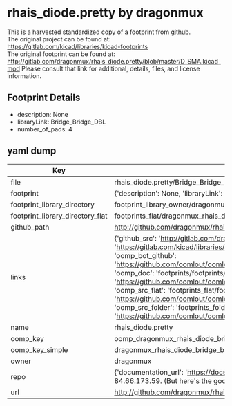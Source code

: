 # rhais_diode.pretty by dragonmux  
This is a harvested standardized copy of a footprint from github.  
The original project can be found at:  
https://gitlab.com/kicad/libraries/kicad-footprints  
The original footprint can be found at:
http://gitlab.com/dragonmux/rhais_diode.pretty/blob/master/D_SMA.kicad_mod
Please consult that link for additional, details, files, and license information.  
## Footprint Details
* description: None  
* libraryLink: Bridge_Bridge_DBL  
* number_of_pads: 4  
## yaml dump  
| Key | Value |  
| --- | --- |  
| file | rhais_diode.pretty/Bridge_Bridge_DBL.kicad_mod |  
| footprint | {'description': None, 'libraryLink': 'Bridge_Bridge_DBL', 'number_of_pads': 4} |  
| footprint_library_directory | footprint_library_owner/dragonmux_rhais_diode.pretty |  
| footprint_library_directory_flat | footprints_flat/dragonmux_rhais_diode_bridge_bridge_dbl/working |  
| github_path | http://github.com/dragonmux/rhais_diode.pretty/blob/master/Bridge_Bridge_DBL.kicad_mod |  
| links | {'github_src': 'http://gitlab.com/dragonmux/rhais_diode.pretty/blob/master/D_SMA.kicad_mod', 'github_src_repo': 'https://gitlab.com/kicad/libraries/kicad-footprints', 'oomp_bot': 'footprints/dragonmux_rhais_diode_bridge_bridge_dbl/working', 'oomp_bot_github': 'https://github.com/oomlout/oomlout_oomp_footprint_bot/tree/main/footprints/dragonmux_rhais_diode_bridge_bridge_dbl/working', 'oomp_doc': 'footprints/footprints/dragonmux/rhais_diode/Bridge_Bridge_DBL/working/', 'oomp_doc_github': 'https://github.com/oomlout/oomlout_oomp_footprint_doc/tree/main/footprints/footprints/dragonmux/rhais_diode/Bridge_Bridge_DBL/working', 'oomp_src_flat': 'footprints_flat/footprints_flat/dragonmux_rhais_diode_bridge_bridge_dbl/working', 'oomp_src_flat_github': 'https://github.com/oomlout/oomlout_oomp_footprint_src/tree/main/footprints_flat/dragonmux_rhais_diode_bridge_bridge_dbl/working', 'oomp_src_folder': 'footprints_folder/footprints_folder/dragonmux/rhais_diode/Bridge_Bridge_DBL/working', 'oomp_src_folder_github': 'https://github.com/oomlout/oomlout_oomp_footprint_src/tree/main/footprints_folder/dragonmux/rhais_diode/Bridge_Bridge_DBL/working'} |  
| name | rhais_diode.pretty |  
| oomp_key | oomp_dragonmux_rhais_diode_bridge_bridge_dbl |  
| oomp_key_simple | dragonmux_rhais_diode_bridge_bridge_dbl |  
| owner | dragonmux |  
| repo | {'documentation_url': 'https://docs.github.com/rest/overview/resources-in-the-rest-api#rate-limiting', 'message': "API rate limit exceeded for 84.66.173.59. (But here's the good news: Authenticated requests get a higher rate limit. Check out the documentation for more details.)"} |  
| url | http://github.com/dragonmux/rhais_diode.pretty |  

